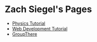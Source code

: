 # Zach Siegel's Pages

* [Physics Tutorial](https://zsiegel92.github.io/Nikki_B)
* [Web Development Tutorial](https://zsiegel92.github.io/Eitan_S)
* [GroupThere](http://www.grouptherenow.com)

